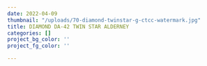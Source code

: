 ```yaml
---
date: 2022-04-09
thumbnail: "/uploads/70-diamond-twinstar-g-ctcc-watermark.jpg"
title: DIAMOND DA-42 TWIN STAR ALDERNEY
categories: []
project_bg_color: ''
project_fg_color: ''

---
```

